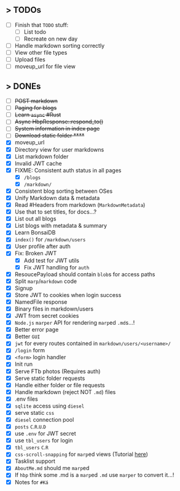 ## > TODOs
- [ ] Finish that `TODO` stuff:
    - [ ] List todo
    - [ ] Recreate on new day
- [ ] Handle markdown sorting correctly
- [ ] View other file types
- [ ] Upload files
- [ ] moveup_url for file view

## > DONEs
- [ ] ~~POST markdown~~
- [ ] ~~Paging for blogs~~
- [ ] ~~Learn `async` #Rust~~
- [ ] ~~Async HbpResponse::respond_to()~~
- [ ] ~~System information in index page~~  
- [ ] ~~Download static folder  ****~~  
- [x] moveup_url
- [x] Directory view for user markdowns
- [x] List markdown folder
- [x] Invalid JWT cache
- [x] FIXME: Consistent auth status in all pages
  - [x] `/blogs`
  - [x] `/markdown/`
- [x] Consistent blog sorting between OSes
- [x] Unify Markdown data & metadata
- [x] Read #Headers from markdown (`MarkdownMetadata`)  
- [x] Use that to set titles, for docs...?  
- [x] List out all blogs  
- [x] List blogs with metadata & summary  
- [x] Learn BonsaiDB  
- [x] `index()` for `/markdown/users`
- [x] User profile after auth
- [x] Fix: Broken JWT
    - [x] Add test for JWT utils
    - [x] Fix JWT handling for `auth`
- [x] ResoucePayload should contain `blob`s for access paths
- [x] Split `marp`/`markdown` code
- [x] Signup
- [x] Store JWT to cookies when login success
- [x] NamedFile response
- [x] Binary files in markdown/users
- [x] JWT from secret cookies
- [x] `Node.js` `marper` API for rendering `marp`ed `.md`s...!  
- [x] Better error page
- [x] Better `GUI`
- [x] `jwt` for every routes contained in `markdown/users/<username>/`
- [x] `/login` form
- [x] `<form>` login handler
- [x] Init run  
- [x] Serve FTb photos (Requires auth)  
- [x] Serve static folder requests  
- [x] Handle either folder or file requests  
- [x] Handle markdown (reject NOT `.md`) files  
- [x] .env files  
- [x] `sqlite` access using `diesel`  
- [x] serve static `css`  
- [x] `diesel` connection pool  
- [x] `posts` `C`.`R`.`U`.`D`  
- [x] use `.env` for JWT secret  
- [x] use `tbl_users` for login  
- [x] `tbl_users` `C`.`R`  
- [x] `css-scroll-snapping` for `marp`ed views
  (Tutorial [here](https://css-tricks.com/practical-css-scroll-snapping/))
- [x] Tasklist support  
- [x] `AboutMe.md` should me `marp`ed  
- [x] If `hbp` think some .md is a `marp`ed `.md` use `marper` to convert it...!  
- [x] Notes for `#Ká`  
